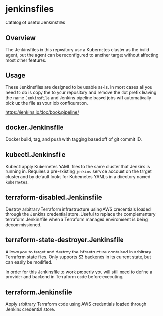 # jenkinsfiles
Catalog of useful Jenkinsfiles

## Overview
The Jenkinsfiles in this repository use a Kubernetes cluster as the build agent, but the agent can be reconfigured to another target without affecting most other features.

## Usage
These Jenkinsfiles are designed to be usable as-is. In most cases all you need to do is copy the to your repository and remove the dot prefix leaving the name `Jenkinsfile` and Jenkins pipeline based jobs will automatically pick up the file as your job configuration.

https://jenkins.io/doc/book/pipeline/

## docker.Jenkinsfile

Docker build, tag, and push with tagging based off of git commit ID.

## kubectl.Jenkinsfile

Kubectl apply Kubernetes YAML files to the same cluster that Jenkins is running in. Requires a pre-existing `jenkins` service account on the target cluster and by default looks for Kubernetes YAMLs in a directory named `kubernetes`.

## terraform-disabled.Jenkinsfile

Destroy arbitrary Terraform infrastructure using AWS credentials loaded through the Jenkins credential store. Useful to replace the complementary terraform.Jenkinsfile when a Terraform managed environment is being decommissioned.

## terraform-state-destroyer.Jenkinsfile

Allows you to target and destroy the infrastructure contained in arbitrary Terraform state files. Only supports S3 backends in its current state, but can easily be modified.

In order for this Jenkinsfile to work properly you will still need to define a provider and backend in Terraform code before executing.

## terraform.Jenkinsfile

Apply arbitrary Terraform code using AWS credentials loaded through Jenkins credential store.
